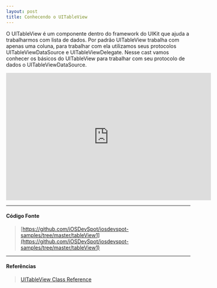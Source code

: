 ```yaml
---
layout: post
title: Conhecendo o UITableView
---
```


O UITableView é um componente dentro do framework do UIKit que ajuda a trabalharmos com lista de dados. Por padrão UITableView trabalha com apenas uma coluna, para trabalhar com ela utilizamos seus protocolos UITableViewDataSource e UITableViewDelegate. Nesse cast vamos conhecer os básicos do UITableView para trabalhar com seu protocolo de dados o UITableViewDataSource.

<div class="videoWrapper">
 <iframe src="http://player.vimeo.com/video/54422270" width="560" height="349" frameborder="0" webkitAllowFullScreen mozallowfullscreen allowFullScreen></iframe>
</div>

---

#### Código Fonte

> [https://github.com/iOSDevSpot/iosdevspot-samples/tree/master/tableView1](https://github.com/iOSDevSpot/iosdevspot-samples/tree/master/tableView1)

---

#### Referências

> [UITableView Class Reference](http://developer.apple.com/library/ios/#documentation/uikit/reference/UITableView_Class/Reference/Reference.html)

